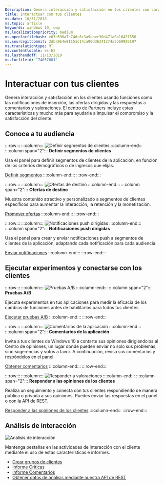 ```yaml
---
Description: Genera interacción y satisfacción en los clientes con características como las notificaciones, las ofertas dirigidas, las respuestas a valoraciones y comentarios y mucho más.
title: Interactuar con tus clientes
ms.date: 10/31/2018
ms.topic: article
keywords: windows 10, uwp
ms.localizationpriority: medium
ms.openlocfilehash: e03e698a7c74dc6c3a9abec30d471a0a16427650
ms.sourcegitcommit: 2dba9b4e81151d14ca90d36341274a3b59926197
ms.translationtype: MT
ms.contentlocale: es-ES
ms.lasthandoff: 11/13/2019
ms.locfileid: "74057601"
---
```

# <a name="engage-with-your-customers"></a>Interactuar con tus clientes

Genera interacción y satisfacción en los clientes usando funciones como las notificaciones de inserción, las ofertas dirigidas y las respuestas a comentarios y valoraciones. El [centro de Partners](https://partner.microsoft.com/dashboard) incluye estas características y mucho más para ayudarle a impulsar el compromiso y la satisfacción del cliente.

## <a name="understand-your-audience"></a>Conoce a tu audiencia

:::row:::
    :::column:::
        ![Definir segmentos de clientes](images/engage-pie-chart.png)
    :::column-end:::
    :::column span="2":::
**Definir segmentos de clientes**

Usa el panel para definir segmentos de clientes de la aplicación, en función de los criterios demográficos o de ingresos que elijas. 

[Definir segmentos](create-customer-segments.md)
    :::column-end:::
:::row-end:::

:::row:::
    :::column:::
        ![Ofertas de destino](images/engage-phone-truck.png)
    :::column-end:::
    :::column span="2":::
**Ofertas de destino**

Muestra contenido atractivo y personalizado a segmentos de clientes específicos para aumentar la interacción, la retención y la monetización.

[Promover ofertas](use-targeted-offers-to-maximize-engagement-and-conversions.md)
    :::column-end:::
:::row-end:::

:::row:::
    :::column:::
        ![Notificaciones push dirigidas](images/engage-push-notifications.png)
    :::column-end:::
    :::column span="2":::
**Notificaciones push dirigidas**

Usa el panel para crear y enviar notificaciones push a segmentos de clientes de la aplicación, adaptando cada notificación para cada audiencia.

[Enviar notificaciones](send-push-notifications-to-your-apps-customers.md)
    :::column-end:::
:::row-end:::

## <a name="run-experiments-and-connect-with-customers"></a>Ejecutar experimentos y conectarse con los clientes

:::row:::
    :::column:::
        ![Pruebas A/B](images/engage-start-menu.png)
    :::column-end:::
    :::column span="2":::
**Pruebas A/B**

Ejecuta experimentos en tus aplicaciones para medir la eficacia de los cambios de funciones antes de habilitarlos para todos tus clientes.

[Ejecutar pruebas A/B](../monetize/run-app-experiments-with-a-b-testing.md)
    :::column-end:::
:::row-end:::

:::row:::
    :::column:::
        ![Comentarios de la aplicación](images/engage-feedback.png)
    :::column-end:::
    :::column span="2":::
**Comentarios de la aplicación**

Invita a tus clientes de Windows 10 a contarte sus opiniones dirigiéndolos al Centro de opiniones, un lugar donde pueden enviar no solo sus problemas, sino sugerencias y votos a favor. A continuación, revisa sus comentarios y respóndelos en el panel.

[Obtener comentarios](respond-to-customer-feedback.md)
    :::column-end:::
:::row-end:::

:::row:::
    :::column:::
        ![Responder a valoraciones](images/ads-community-campaign.png)
    :::column-end:::
    :::column span="2":::
**Responder a las opiniones de los clientes**

Realiza un seguimiento y conecta con tus clientes respondiendo de manera pública o privada a sus opiniones. Puedes enviar las respuestas en el panel o con la API de REST.

[Responder a las opiniones de los clientes](respond-to-customer-reviews.md)
    :::column-end:::
:::row-end:::

## <a name="engagement-analytics"></a>Análisis de interacción

![Análisis de interacción](images/engage-analytics.png)

Mantenga pestañas en las actividades de interacción con el cliente mediante el uso de estas características e informes.

- [Crear grupos de clientes](create-customer-groups.md)
- [Informe Críticas](reviews-report.md)
- [Informe Comentarios](feedback-report.md)
- [Obtener datos de análisis mediante nuestra API de REST](../monetize/access-analytics-data-using-windows-store-services.md)